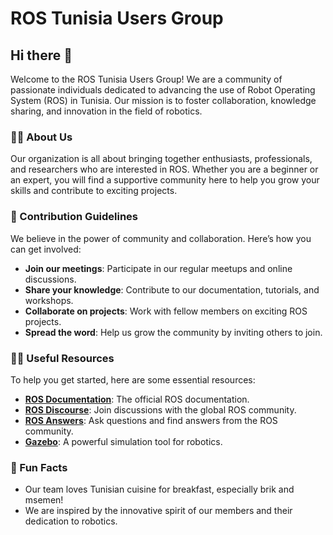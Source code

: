 # ROS Tunisia Users Group

## Hi there 👋

Welcome to the ROS Tunisia Users Group! We are a community of passionate individuals dedicated to advancing the use of Robot Operating System (ROS) in Tunisia. Our mission is to foster collaboration, knowledge sharing, and innovation in the field of robotics.

### 🙋‍♀️ About Us

Our organization is all about bringing together enthusiasts, professionals, and researchers who are interested in ROS. Whether you are a beginner or an expert, you will find a supportive community here to help you grow your skills and contribute to exciting projects.

### 🌱 Contribution Guidelines

We believe in the power of community and collaboration. Here’s how you can get involved:
- **Join our meetings**: Participate in our regular meetups and online discussions.
- **Share your knowledge**: Contribute to our documentation, tutorials, and workshops.
- **Collaborate on projects**: Work with fellow members on exciting ROS projects.
- **Spread the word**: Help us grow the community by inviting others to join.

### 👩‍💻 Useful Resources

To help you get started, here are some essential resources:
- **[ROS Documentation](https://docs.ros.org/)**: The official ROS documentation.
- **[ROS Discourse](https://discourse.ros.org/)**: Join discussions with the global ROS community.
- **[ROS Answers](https://answers.ros.org/)**: Ask questions and find answers from the ROS community.
- **[Gazebo](http://gazebosim.org/)**: A powerful simulation tool for robotics.

### 🍿 Fun Facts

- Our team loves Tunisian cuisine for breakfast, especially brik and msemen!
- We are inspired by the innovative spirit of our members and their dedication to robotics.
